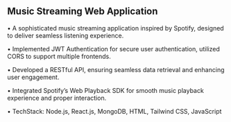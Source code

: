 ## Music Streaming Web Application
 
 • A sophisticated music streaming application inspired by Spotify, designed to deliver seamless listening experience.
 
 • Implemented JWT Authentication for secure user authentication, utilized CORS to support multiple frontends.
 
 • Developed a RESTful API, ensuring seamless data retrieval and enhancing user engagement.
 
 • Integrated Spotify’s Web Playback SDK for smooth music playback experience and proper interaction.
 
 • TechStack: Node.js, React.js, MongoDB, HTML, Tailwind CSS, JavaScript
